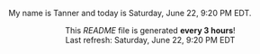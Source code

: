 My name is Tanner and today is Saturday, June 22, 9:20 PM EDT.

<p align="center">This <i>README</i> file is generated <b>every 3 hours</b>!</br>Last refresh: Saturday, June 22, 9:20 PM EDT<br /></p>
